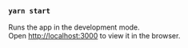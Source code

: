 


### `yarn start`

Runs the app in the development mode.<br />
Open [http://localhost:3000](http://localhost:3000) to view it in the browser.



